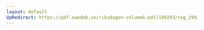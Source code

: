 ```yaml
---
layout: default
UpRedirect: https://pdf.swedeb.se/riksdagen-volumeG-pdf/199293/reg_199293/reg_199293_0362.pdf
---
```

